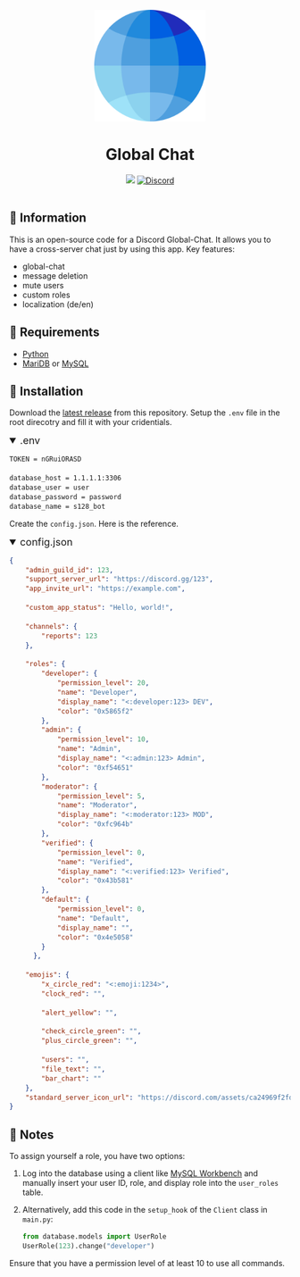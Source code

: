 <p align="center"><img src="https://raw.githubusercontent.com/Blackstonecoden/global-chat/refs/heads/main/images/logo.png" alt="Global Chat Logo" width="200"></p>
<h1 align="center">Global Chat<br></h1>
<div align="center">
<a href="https://github.com/Blackstonecoden/global-chat"><img src="https://img.shields.io/github/stars/blackstonecoden/global-chat"></a>
<a href="https://discord.gg/FVQxgBysA7"><img src="https://img.shields.io/discord/1201557790758551574?color=5865f2&label=Discord&style=flat" alt="Discord"></a>
<br><br>
</div>

## 📌 Information
This is an open-source code for a Discord Global-Chat. It allows you to have a cross-server chat just by using this app. 
Key features:
- global-chat
- message deletion
- mute users
- custom roles
- localization (de/en)

## 🔌 Requirements
- [Python](https://www.python.org/)
- [MariDB](https://mariadb.org/) or [MySQL](https://www.mysql.com/)

## 🔧 Installation
Download the [latest release](https://github.com/Blackstonecoden/global-chat/releases/latest) from this repository. Setup the `.env` file in the root direcotry and fill it with your cridentials.
<details open>
  <summary style="font-size: 18px; cursor: pointer;">
    .env
  </summary>

```bash
TOKEN = nGRuiORASD

database_host = 1.1.1.1:3306
database_user = user
database_password = password
database_name = s128_bot
```
</details>

Create the `config.json`. Here is the reference.
<details open>
  <summary style="font-size: 18px; cursor: pointer;">
    config.json
  </summary>

```json
{
    "admin_guild_id": 123,
    "support_server_url": "https://discord.gg/123",
    "app_invite_url": "https://example.com",

    "custom_app_status": "Hello, world!",

    "channels": {
        "reports": 123
    },

    "roles": {
        "developer": {
            "permission_level": 20,
            "name": "Developer",
            "display_name": "<:developer:123> DEV",
            "color": "0x5865f2"
        },
        "admin": {
            "permission_level": 10,
            "name": "Admin",
            "display_name": "<:admin:123> Admin",
            "color": "0xf54651"
        },
        "moderator": {
            "permission_level": 5,
            "name": "Moderator",
            "display_name": "<:moderator:123> MOD",
            "color": "0xfc964b"
        },
        "verified": {
            "permission_level": 0,
            "name": "Verified",
            "display_name": "<:verified:123> Verified",
            "color": "0x43b581"
        },
        "default": {
            "permission_level": 0,
            "name": "Default",
            "display_name": "",
            "color": "0x4e5058"
        }
      },
    
    "emojis": {
        "x_circle_red": "<:emoji:1234>",
        "clock_red": "",

        "alert_yellow": "",

        "check_circle_green": "",
        "plus_circle_green": "",

        "users": "",
        "file_text": "",
        "bar_chart": ""
    },
    "standard_server_icon_url": "https://discord.com/assets/ca24969f2fd7a9fb03d5.png"
}
```
</details>

## 📄 Notes

To assign yourself a role, you have two options:

1. Log into the database using a client like [MySQL Workbench](https://www.mysql.com/products/workbench/) and manually insert your user ID, role, and display role into the `user_roles` table.

2. Alternatively, add this code in the `setup_hook` of the `Client` class in `main.py`:
   ```py
   from database.models import UserRole
   UserRole(123).change("developer")
    ```
Ensure that you have a permission level of at least 10 to use all commands.